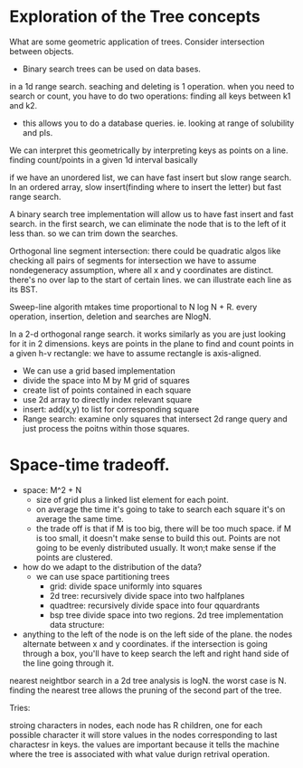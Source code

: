 # Exploration of the Tree concepts
What are some geometric application of trees. Consider intersection between objects. 
- Binary search trees can be used on data bases.

in a 1d range search. seaching and deleting is 1 operation.
when you need to search or count, you have to do two operations: finding all keys between k1 and k2. 
- this allows you to do a database queries. ie. looking at range of solubility and pIs.

We can interpret this geometrically by interpreting keys as points on a line. finding count/points in a given 1d interval basically 

if we have an unordered list, we can have fast insert but slow range search.
In an ordered array, slow insert(finding where to insert the letter) but fast range search. 

A binary search tree implementation will allow us to have fast insert and fast search. 
in the first search, we can eliminate the node that is to the left of it less than. so we can trim down the searches. 

Orthogonal line segment intersection:
there could be quadratic algos like checking all pairs of segments for intersection
we have to assume nondegeneracy assumption, where all x and y coordinates are distinct. there's no over lap to the start of certain lines. 
we can illustrate each line as its BST. 

Sweep-line algorith mtakes time proportional to N log N + R. 
every operation, insertion, deletion and searches are NlogN. 

In a 2-d orthogonal range search. it works similarly as you are just looking for it in 2 dimensions.
keys are points in the plane
to find and count points in a given h-v rectangle: we have to assume rectangle is axis-aligned.
- We can use a grid based implementation
- divide the space into M by M grid of squares
- create list of points contained in each square
- use 2d array to directly index relevant square
- insert: add(x,y) to list for corresponding square 
- Range search: examine only squares that intersect 2d range query and just process the poitns within those squares.
# Space-time tradeoff.
- space: M^2 + N
    - size of grid plus a linked list element for each point.
    - on average the time it's going to take to search each square it's on average the same time. 
    - the trade off is that if M is too big, there will be too much space. if M is too small, it doesn't make sense to build this out. 
Points are not going to be evenly distributed usually. It won;t make sense if the points are clustered.
- how do we adapt to the distribution of the data?
    - we can use space partitioning trees
        - grid: divide space uniformly into squares
        - 2d tree: recursively divide space into two halfplanes
        - quadtree: recursively divide space into four qquardrants
        - bsp tree divide space into two regions.
2d tree implementation
data structure:
- anything to the left of the node is on the left side of the plane. the nodes alternate between x and y coordinates. 
if the intersection is going through a box, you'll have to keep search the left and right hand side of the line going through it.

nearest neightbor search in a 2d tree analysis is logN. the worst case is N. finding the nearest tree allows the pruning of the second part of the tree.

Tries:

stroing characters in nodes,
each node has R children, one for each possible character
it will store values in the nodes corresponding to last charactesr in keys. the values are important because it tells the machine where the tree is associated with what value durign retrival operation.

